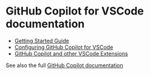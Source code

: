 # GitHub Copilot for VSCode documentation

* [Getting Started Guide](gettingstarted.md)
* [Configuring GitHub Copilot for VSCode](configuring.md)
* [GitHub Copilot and other VSCode Extensions](extensions.md)

See also the full [GitHub Copilot documentation](../README.md)
